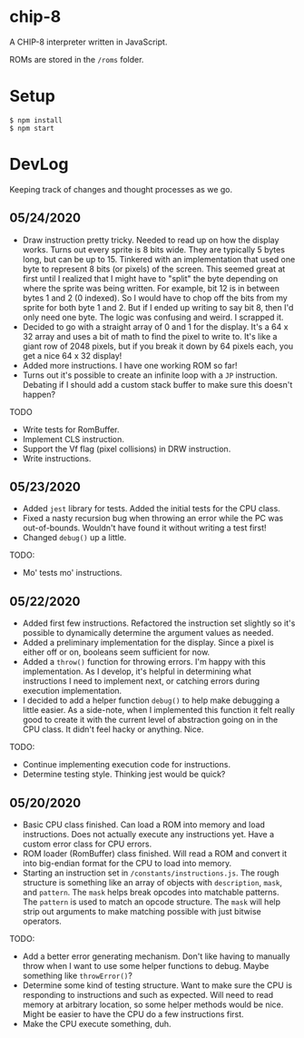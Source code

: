 # chip-8

A CHIP-8 interpreter written in JavaScript.

ROMs are stored in the `/roms` folder.

# Setup

```
$ npm install
$ npm start
```

# DevLog

Keeping track of changes and thought processes as we go.

## 05/24/2020

- Draw instruction pretty tricky. Needed to read up on how the display works. Turns out every sprite is 8 bits wide. They are typically 5 bytes long, but can be up to 15. Tinkered with an implementation that used one byte to represent 8 bits (or pixels) of the screen. This seemed great at first until I realized that I might have to "split" the byte depending on where the sprite was being written. For example, bit 12 is in between bytes 1 and 2 (0 indexed). So I would have to chop off the bits from my sprite for both byte 1 and 2. But if I ended up writing to say bit 8, then I'd only need one byte. The logic was confusing and weird. I scrapped it.
- Decided to go with a straight array of 0 and 1 for the display. It's a 64 x 32 array and uses a bit of math to find the pixel to write to. It's like a giant row of 2048 pixels, but if you break it down by 64 pixels each, you get a nice 64 x 32 display!
- Added more instructions. I have one working ROM so far!
- Turns out it's possible to create an infinite loop with a `JP` instruction. Debating if I should add a custom stack buffer to make sure this doesn't happen?

TODO

- Write tests for RomBuffer.
- Implement CLS instruction.
- Support the Vf flag (pixel collisions) in DRW instruction.
- Write instructions.

## 05/23/2020

- Added `jest` library for tests. Added the initial tests for the CPU class.
- Fixed a nasty recursion bug when throwing an error while the PC was out-of-bounds. Wouldn't have found it without writing a test first!
- Changed `debug()` up a little.

TODO:

- Mo' tests mo' instructions.

## 05/22/2020

- Added first few instructions. Refactored the instruction set slightly so it's possible to dynamically determine the argument values as needed.
- Added a preliminary implementation for the display. Since a pixel is either off or on, booleans seem sufficient for now.
- Added a `throw()` function for throwing errors. I'm happy with this implementation. As I develop, it's helpful in determining what instructions I need to implement next, or catching errors during execution implementation.
- I decided to add a helper function `debug()` to help make debugging a little easier. As a side-note, when I implemented this function it felt really good to create it with the current level of abstraction going on in the CPU class. It didn't feel hacky or anything. Nice.

TODO:

- Continue implementing execution code for instructions.
- Determine testing style. Thinking jest would be quick?

## 05/20/2020

- Basic CPU class finished. Can load a ROM into memory and load instructions. Does not actually execute any instructions yet. Have a custom error class for CPU errors.
- ROM loader (RomBuffer) class finished. Will read a ROM and convert it into big-endian format for the CPU to load into memory.
- Starting an instruction set in `/constants/instructions.js`. The rough structure is something like an array of objects with `description`, `mask`, and `pattern`. The `mask` helps break opcodes into matchable patterns. The `pattern` is used to match an opcode structure. The `mask` will help strip out arguments to make matching possible with just bitwise operators.

TODO:

- Add a better error generating mechanism. Don't like having to manually throw when I want to use some helper functions to debug. Maybe something like `throwError()`?
- Determine some kind of testing structure. Want to make sure the CPU is responding to instructions and such as expected. Will need to read memory at arbitrary location, so some helper methods would be nice. Might be easier to have the CPU do a few instructions first.
- Make the CPU execute something, duh.
